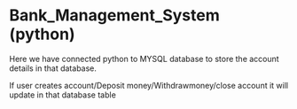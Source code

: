 # Bank_Management_System (python)

Here we have connected python to MYSQL database to store the account details in that database.

If user creates account/Deposit money/Withdrawmoney/close account it will update in that database table
